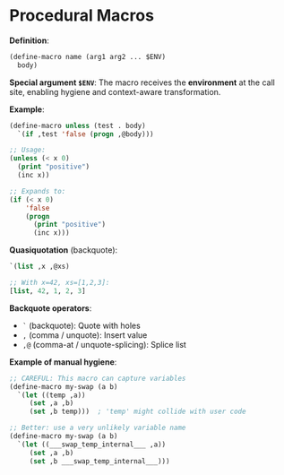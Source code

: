# Procedural Macros

**Definition**:

```lisp
(define-macro name (arg1 arg2 ... $ENV)
  body)
```

**Special argument `$ENV`**: The macro receives the **environment** at the call site, enabling hygiene and context-aware transformation.

**Example**:

```lisp
(define-macro unless (test . body)
  `(if ,test 'false (progn ,@body)))

;; Usage:
(unless (< x 0)
  (print "positive")
  (inc x))

;; Expands to:
(if (< x 0)
    'false
    (progn
      (print "positive")
      (inc x)))
```

**Quasiquotation** (backquote):

```lisp
`(list ,x ,@xs)

;; With x=42, xs=[1,2,3]:
[list, 42, 1, 2, 3]
```

**Backquote operators**:

- `` ` `` (backquote): Quote with holes
- `,` (comma / unquote): Insert value
- `,@` (comma-at / unquote-splicing): Splice list

**Example of manual hygiene**:

```lisp
;; CAREFUL: This macro can capture variables
(define-macro my-swap (a b)
  `(let ((temp ,a))
     (set ,a ,b)
     (set ,b temp)))  ; 'temp' might collide with user code

;; Better: use a very unlikely variable name
(define-macro my-swap (a b)
  `(let ((___swap_temp_internal___ ,a))
     (set ,a ,b)
     (set ,b ___swap_temp_internal___)))
```
